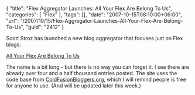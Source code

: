 {
	"title": "Flex Aggregator Launches: All Your Flex Are Belong To Us",
	"categories": [
		"Flex"
	],
	"tags": [],
	"date": "2007-10-15T08:10:00+06:00",
	"url": "/2007/10/15/Flex-Aggregator-Launches-All-Your-Flex-Are-Belong-To-Us",
	"guid": "2412"
}

Scott Stroz has launched a new blog aggregator that focuses just on Flex blogs:

<a href="http://www.allyourflexarebelongtous.com/index.cfm">All Your Flex Are Belong To Us</a>

The name is a bit long - but there is no way you can forget it. I see there are already over four and a half thousand entries posted. The site uses the code base from <a href="http://www.coldfusionbloggers.org">ColdFusionBloggers.org</a>, which I will remind people is free for anyone to use. (And will be updated later this week.)
